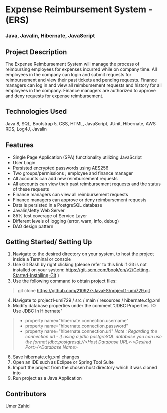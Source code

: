 #  Expense Reimbursement System - (ERS) 
### Java, Javalin, Hibernate, JavaScript

## Project Description

The Expense Reimbursement System will manage the process of reimbursing employees for expenses incurred while on company time. All employees in the company can login and submit requests for reimbursement and view their past tickets and pending requests. Finance managers can log in and view all reimbursement requests and history for all employees in the company. Finance managers are authorized to approve and deny requests for expense reimbursement.

## Technologies Used

Java 8, SQL, Bootstrap 5, CSS,  HTML, JavaScript, JUnit, Hibernate, AWS RDS, Log4J, Javalin

## Features
<ul>
<li>Single Page Application (SPA) functionality utilizing JavaScript</li>
<li>User Login</li>
<li>Persisted encrypted passwords using AES256</li></li>
<li>Two groups/permissions ; employee and finance manager</li>
<li>All accounts can add new reimbursement requests</li>
<li>All accounts can view their past reimbursement requests and the status of these requests</li>
<li>Finance managers can view all reimbursement requests</li>
<li>Finance managers can approve or deny reimbursement requests</li>
<li>Data is persisted in a PostgreSQL database</li>
<li>Javalin/Jetty Web Server</li>
<li>85% test coverage of Service Layer</li>
<li>Different levels of logging (error, warn, info, debug)</li>
<li>DAO design pattern</li></li>

</ul>

## Getting Started/ Setting Up

1. Navigate to the desired directory on your system, to host the project inside a Terminal or console
2. Use Git Bash by right clicking (please refer to this link if Git is not installed on your system: https://git-scm.com/book/en/v2/Getting-Started-Installing-Git )
3. Use the following command to obtain project files: 
>  git clone https://github.com/210927-JavaFS/project1-umi729.git
4. Navigate to project1-umi729 / src / main / resources / hibernate.cfg.xml
5. Modify database properties under the comment "JDBC Properties TO Use JDBC In Hibernate"
> - property name="hibernate.connection.username"
> - property name="hibernate.connection.password"
> - property name="hibernate.connection.url"
> _Note : Regarding the connection url - if using a jdbc postgreSQL database you can use the format jdbc:postgresql://\<Host Database URL\>:\<Desired Port\>/\<Database Name\>_
6. Save hibernate.cfg.xml changes
7. Open an IDE such as Eclipse or Spring Tool Suite
8. Import the project from the chosen host directory which it was cloned into
9. Run project as a Java Application

## Contributors

Umer Zahid

